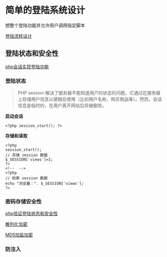 # 简单的登陆系统设计

想整个登陆功能并允许用户调用指定脚本

[登陆流程设计](https://www.jb51.net/article/64969.htm)

## 登陆状态和安全性

[php会话实现登陆功能](https://www.cnblogs.com/happyforev1/articles/1645916.html)

### 登陆状态

> PHP session 解决了服务器不能知道用户的状态的问题，它通过在服务器上存储用户信息以便随后使用（比如用户名称、购买商品等）。然而，会话信息是临时的，在用户离开网站后将被删除。

**启动会话**

```
<?php session_start(); ?>
```
**存储和读取**

```
<?php
session_start();
// 存储 session 数据
$_SESSION['views']=1;
?>
<!--  -->
<?php
// 检索 session 数据
echo "浏览量：". $_SESSION['views'];
?>
```

### 密码存储安全性

[php验证登陆状态和安全性](https://blog.csdn.net/wei349914638/article/details/80893685)

[散列化加密](https://www.php.net/manual/zh/faq.passwords.php)

[MD5加盐加密](https://blog.csdn.net/dream_successor/article/details/82801576)

### 防注入

